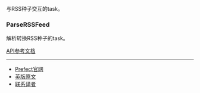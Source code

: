 与RSS种子交互的task。

### ParseRSSFeed

解析转换RSS种子的task。

[API参考文档](https://docs.prefect.io/api/latest/tasks/rss.html#prefect-tasks-rss-parserssfeed)

***

- [Prefect官网](https://www.prefect.io/)
- [英版原文](https://docs.prefect.io/core/task_library/rss.html)
- [联系译者](https://github.com/listen-lavender)
